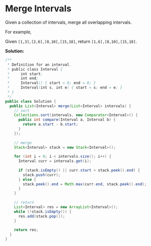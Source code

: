 # Merge Intervals

Given a collection of intervals, merge all overlapping intervals.

For example,

Given `[1,3],[2,6],[8,10],[15,18]`,
return `[1,6],[8,10],[15,18]`.

**Solution:**
```java
/**
 * Definition for an interval.
 * public class Interval {
 *     int start;
 *     int end;
 *     Interval() { start = 0; end = 0; }
 *     Interval(int s, int e) { start = s; end = e; }
 * }
 */
public class Solution {
  public List<Interval> merge(List<Interval> intervals) {
    // sort
    Collections.sort(intervals, new Comparator<Interval>() {
      public int compare(Interval a, Interval b) {
        return a.start - b.start;
      }
    });
        
    // merge
    Stack<Interval> stack = new Stack<Interval>();
        
    for (int i = 0; i < intervals.size(); i++) {
      Interval curr = intervals.get(i);
            
      if (stack.isEmpty() || curr.start > stack.peek().end) {
        stack.push(curr);
      } else {
        stack.peek().end = Math.max(curr.end, stack.peek().end);
      }
    }
        
    // return
    List<Interval> res = new ArrayList<Interval>();
    while (!stack.isEmpty()) {
      res.add(stack.pop());
    }
        
    return res;
  }
}
```